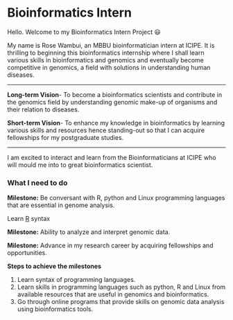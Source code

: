 # Bioinformatics Intern 

Hello. Welcome to my Bioinformatics Intern Project :smiley:

My name is Rose Wambui, an MBBU bioinformatician intern at ICIPE. It is thrilling to beginning this bioinformatics internship where I shall learn various skills in bioinformatics and genomics and eventually become competitive in genomics, a field with solutions in understanding human diseases.

---
**Long-term Vision**- To become a bioinformatics scientists and contribute in the genomics field by understanding genomic make-up of organisms and their relation to diseases.

**Short-term Vision**- To enhance my knowledge in bioinformatics by learning various skills and resources hence standing-out so that I can acquire fellowships for my postgraduate studies.

---

I am excited to interact and learn from the Bioinformaticians at ICIPE who will mould me into to great bioinformatics scientist.


### **What I need to do**

**Milestone:**  Be conversant with R, python and Linux programming languages that are essential in genome analysis.
 
 Learn [R](http://swcarpentry.github.io/r-novice-gapminder/) syntax 
 
 **Milestone:** Ability to analyze and interpret genomic data.
 
 **Milestone:** Advance in my research career by acquiring fellowships and opportunities.

**Steps to achieve the milestones**
 1. Learn syntax of programming languages.
 2. Learn skills in programming languages such as python, R and Linux from available resources that are useful in genomics and bioinformatics.
 3. Go through online programs that provide skills on genomic data analysis using bioinformatics tools.
